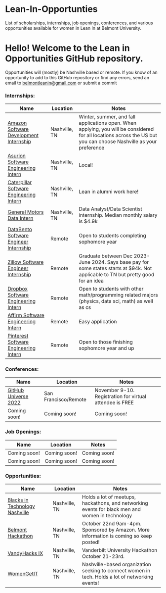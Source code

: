 # Lean-In-Opportunties
List of scholarships, internships, job openings, conferences, and various opportunities available for women in Lean In at Belmont University.


 # Hello! Welcome to the Lean in Opportunities GitHub repository.

Opportunities will (mostly) be Nashville based or remote.
If you know of an opportunity to add to this GitHub repository or find any errors, send an email to belmontleanin@gmail.com or submit a commit


### Internships:
|     Name      |   Location    |    Notes      |
| ------------- | ------------- | ------------- |
| [Amazon Software Development Internship](https://www.amazon.jobs/en/jobs/2110678/software-development-engineer-internship-2023-us)  | Nashville, TN  | Winter, summer, and fall applications open. When applying, you will be considered for all locations across the US but you can choose Nashville as your preference  |
| [Asurion Software Engineering Intern](https://careers.asurion.com/job/16616666/software-engineering-internship-program-us-nashville-tn/?utm_campaign=google_jobs_apply&utm_source=google_jobs_apply&utm_medium=organic)  | Nashville, TN | Local!    |
| [Caterpillar Software Engineering Intern](https://careers.caterpillar.com/en/jobs/job/r0000151025-2023-summer-intern-information-services/)  | Nashville, TN | Lean in alumni work here!   |
| [General Motors Data Intern](https://lensa.com/2023-summer-intern-digital-transformation-data-analyst-or-data-scientist-jobs/nashville/jd/de4afeedbccc550d5140890f9342766b?utm_campaign=google_jobs_apply&utm_source=google_jobs_apply&utm_medium=organic) | Nashville, TN | Data Analyst/Data Scientist internship. Median monthly salary is $4.9k   |
| [DataBento Software Engineer Internship](https://boards.greenhouse.io/databento/jobs/4374815?)  | Remote | Open to students completing sophomore year   |
| [Zillow Software Engineer Internship](https://zillowgroup.eightfold.ai/careers/job/240531418207?domain=zillowgroup.com)  | Remote | Graduate between Dec 2023-June 2024. Says base pay for some states starts at $94k. Not applicable to TN but pretty good for an idea   |
| [Dropbox Software Engineering Intern](https://www.dropbox.com/jobs/listing/4380645?gh_src=aonhf1)  | Remote | Open to students with other math/programming related majors (physics, data sci, math) as well as cs   |
| [Affirm Software Engineering Intern](https://boards.greenhouse.io/affirm/jobs/5283828003)  | Remote | Easy application   |
| [Pinterest Software Engineering Intern](https://www.pinterestcareers.com/job/16663906/software-engineering-intern-usa-remote/)  | Remote | Open to those finishing sophomore year and up   |


### Conferences:
|     Name      |   Location    |     Notes     |
| ------------- | ------------- | ------------- |
| [GitHub Universe 2022](https://githubuniverse.com/) | San Francisco/Remote  |  November 9-10. Registration for virtual attendee is FREE |
| Coming soon!  | Coming soon!  | Coming soon!  |

### Job Openings:
|     Name      |   Location    |     Notes     |
| ------------- | ------------- | ------------- |
| Coming soon!  | Coming soon!  | Coming soon!  |
| Coming soon!  | Coming soon!  | Coming soon!  |

### Opportunities:
|     Name      |   Location    |     Notes     |
| ------------- | ------------- | ------------- |
| [Blacks in Technology Nashville](https://www.meetup.com/blacks-in-technology-nashville/)  | Nashville, TN | Holds a lot of meetups, hackathons, and networking events for black men and women in technology |
| [Belmont Hackathon](https://www.instagram.com/belmontdataexp/)  | Nashville, TN | October 22nd 9am-4pm. Sponsored by Amazon. More information is coming so keep posted!  |
| [VandyHacks IX](https://vandyhacks.org/)  | Nashville, TN | Vanderbilt University Hackathon October 21-23rd.  |
| [WomenGetIT](http://womengetit.net/)  | Nashville, TN | Nashville-based organization seeking to connect women in tech. Holds a lot of networking events!  |

